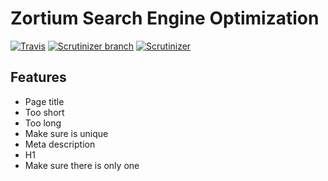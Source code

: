 # Zortium Search Engine Optimization

[![Travis](https://img.shields.io/travis/zortje/seo.svg?style=flat)](https://travis-ci.org/zortje/seo) [![Scrutinizer branch](https://img.shields.io/scrutinizer/coverage/g/zortje/seo/master.svg?style=flat)](https://scrutinizer-ci.com/g/zortje/seo/?branch=master) [![Scrutinizer](https://img.shields.io/scrutinizer/g/zortje/seo.svg?style=flat)](https://scrutinizer-ci.com/g/zortje/seo/?branch=master)

## Features

- Page title
 - Too short
 - Too long
 - Make sure is unique
- Meta description
- H1
 - Make sure there is only one
